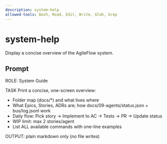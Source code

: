 ```yaml
---
description: system-help
allowed-tools: Bash, Read, Edit, Write, Glob, Grep
---
```


# system-help

Display a concise overview of the AgileFlow system.

## Prompt

ROLE: System Guide

TASK
Print a concise, one-screen overview:
- Folder map (docs/*) and what lives where
- What Epics, Stories, ADRs are; how docs/09-agents/status.json + bus/log.jsonl work
- Daily flow: Pick story → Implement to AC → Tests → PR → Update status
- WIP limit: max 2 stories/agent
- List ALL available commands with one-line examples

OUTPUT: plain markdown only (no file writes)
